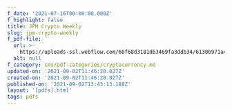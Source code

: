 ```yaml
---
f_date: '2021-07-16T00:00:00.000Z'
f_highlight: false
title: JPM Crypto Weekly
slug: jpm-crypto-weekly
f_pdf-file:
  url: >-
    https://uploads-ssl.webflow.com/60f68d3181d63469fa3ddb34/6130b971a4c879dc2bf30527_JPM%20Crypto%20Weekly%20July%2016.pdf
  alt: null
f_category: cms/pdf-categories/cryptocurrency.md
updated-on: '2021-09-02T11:46:20.027Z'
created-on: '2021-09-02T11:46:20.027Z'
published-on: '2021-09-02T13:43:13.188Z'
layout: '[pdfs].html'
tags: pdfs
---
```



